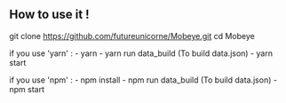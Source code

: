 ## How to use it !

git clone https://github.com/futureunicorne/Mobeye.git
cd Mobeye

if you  use 'yarn' :
    - yarn
    - yarn run data_build (To build data.json)
    - yarn start

if you  use 'npm' :
    - npm install
    - npm run data_build (To build data.json)
    - npm start

